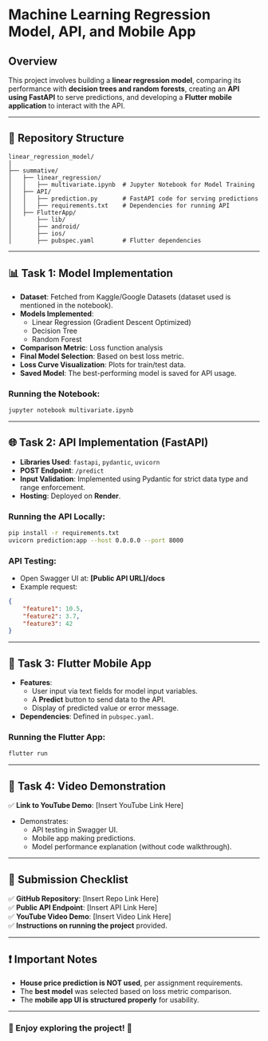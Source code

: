 # Machine Learning Regression Model, API, and Mobile App

## Overview
This project involves building a **linear regression model**, comparing its performance with **decision trees and random forests**, creating an **API using FastAPI** to serve predictions, and developing a **Flutter mobile application** to interact with the API.

---
## 📂 Repository Structure
```
linear_regression_model/
│
├── summative/
│   ├── linear_regression/
│   │   ├── multivariate.ipynb  # Jupyter Notebook for Model Training
│   ├── API/
│   │   ├── prediction.py       # FastAPI code for serving predictions
│   │   ├── requirements.txt    # Dependencies for running API
│   ├── FlutterApp/
│       ├── lib/
│       ├── android/
│       ├── ios/
│       ├── pubspec.yaml        # Flutter dependencies
```

---
## 📊 Task 1: Model Implementation
- **Dataset**: Fetched from Kaggle/Google Datasets (dataset used is mentioned in the notebook).
- **Models Implemented**:
  - Linear Regression (Gradient Descent Optimized)
  - Decision Tree
  - Random Forest
- **Comparison Metric**: Loss function analysis
- **Final Model Selection**: Based on best loss metric.
- **Loss Curve Visualization**: Plots for train/test data.
- **Saved Model**: The best-performing model is saved for API usage.

### Running the Notebook:
```sh
jupyter notebook multivariate.ipynb
```

---
## 🌐 Task 2: API Implementation (FastAPI)
- **Libraries Used**: `fastapi`, `pydantic`, `uvicorn`
- **POST Endpoint**: `/predict`
- **Input Validation**: Implemented using Pydantic for strict data type and range enforcement.
- **Hosting**: Deployed on **Render**.

### Running the API Locally:
```sh
pip install -r requirements.txt
uvicorn prediction:app --host 0.0.0.0 --port 8000
```

### API Testing:
- Open Swagger UI at: **[Public API URL]/docs**
- Example request:
```json
{
    "feature1": 10.5,
    "feature2": 3.7,
    "feature3": 42
}
```

---
## 📱 Task 3: Flutter Mobile App
- **Features**:
  - User input via text fields for model input variables.
  - A **Predict** button to send data to the API.
  - Display of predicted value or error message.
- **Dependencies**: Defined in `pubspec.yaml`.

### Running the Flutter App:
```sh
flutter run
```

---
## 🎥 Task 4: Video Demonstration
✅ **Link to YouTube Demo**: [Insert YouTube Link Here]
- Demonstrates:
  - API testing in Swagger UI.
  - Mobile app making predictions.
  - Model performance explanation (without code walkthrough).

---
## 🔗 Submission Checklist
✅ **GitHub Repository**: [Insert Repo Link Here]  
✅ **Public API Endpoint**: [Insert API Link Here]  
✅ **YouTube Video Demo**: [Insert Video Link Here]  
✅ **Instructions on running the project** provided.

---
## ❗ Important Notes
- **House price prediction is NOT used**, per assignment requirements.
- The **best model** was selected based on loss metric comparison.
- The **mobile app UI is structured properly** for usability.

---
### 🚀 Enjoy exploring the project! 🎯

